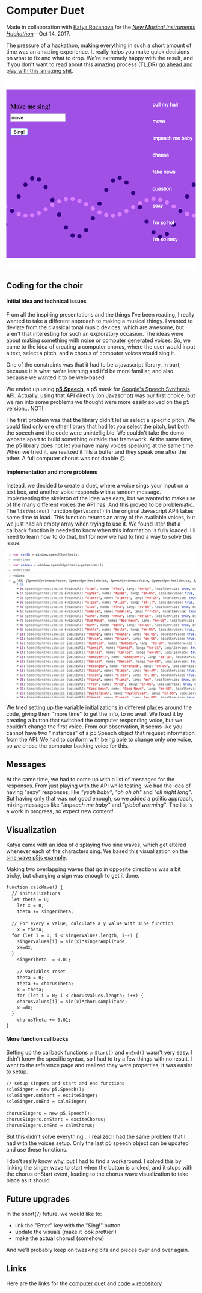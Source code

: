 # Computer Duet

Made in collaboration with [Katya Rozanova](www.katyarozanova.com) for the [*New Musical Instruments Hackathon*](http://monthlymusichackathon.org/) - Oct 14, 2017.

The pressure of a hackathon, making everything in such a short amount of time was an amazing experience. It really helps you make quick decisions on what to fix and what to drop. We're extremely happy with the result, and if you don't want to read about this amazing process (TL;DR) [go ahead and play with this amazing shit](https://nicolaspe.github.io/computer_chorus).

![Computer Chorus](icm0601_compChorus.png)


## Coding for the choir

#### Initial idea and technical issues
From all the inspiring presentations and the things I've been reading, I really wanted to take a different approach to making a musical thingy. I wanted to deviate from the classical tonal music devices, which are awesome, but aren't that interesting for such an exploratory occasion. The ideas were about making something with noise or computer generated voices. So, we came to the idea of creating a computer chorus, where the user would input a text, select a pitch, and a chorus of computer voices would sing it.

One of the constraints was that it had to be a javascript library. In part, because it is what we're learning and it'd be more familiar, and also because we wanted it to be web-based.

We ended up using **[p5.Speech](http://ability.nyu.edu/p5.js-speech/)**, a p5 mask for [Google's Speech Synthesis API](https://developers.google.com/web/updates/2014/01/Web-apps-that-talk-Introduction-to-the-Speech-Synthesis-API). Actually, using that API directly (on Javascript) was our first choice, but we ran into some problems we thought were more easily solved on the p5 version... NOT!

The first problem was that the library didn't let us select a specific pitch. We could find only [one other library](https://github.com/usdivad/mesing) that had let you select the pitch, but both the speech and the code were unintelligible. We couldn't take the demo website apart to build something outside that framework. At the same time, the p5 library does not let you have many voices speaking at the same time. When we tried it, we realized it fills a buffer and they speak one after the other. A full computer chorus was not doable 😞.

#### Implementation and more problems
Instead, we decided to create a duet, where a voice sings your input on a text box, and another voice responds with a random message. Implementing the skeleton of the idea was easy, but we wanted to make use of the many different voices the API has. And this proved to be problematic. The `listVoices()` function (`getVoices()` in the original Javascript API) takes some time to load. This function returns an array of the available voices, but we just had an empty array when trying to use it. We found later that a callback function is needed to know when this information is fully loaded. I'll need to learn how to do that, but for now we had to find a way to solve this issue.

![List of voices](icm0602_listVoices.png)

We tried setting up the variable initializations in different places around the code, giving them "more time" to get the info, to no avail. We fixed it by creating a button that switched the computer responding voice, but we couldn't change the first voice. From our observation, it seems like you cannot have two "instances" of a p5.Speech object that request information from the API. We had to conform with being able to change only one voice, so we chose the computer backing voice for this.


## Messages
At the same time, we had to come up with a list of messages for the responses. From just playing with the API while testing, we had the idea of having "sexy" responses, like *"yeah baby"*, *"oh oh oh"* and *"all night long"*. But having only that was not good enough, so we added a politic approach, mixing messages like *"impeach me baby"* and *"global warming"*. The list is a work in progress, so expect new content!


## Visualization
Katya came with an idea of displaying two sine waves, which get altered whenever each of the characters sing. We based this visualization on the [sine wave p5js example](https://p5js.org/examples/math-sine-wave.html).

Making two overlapping waves that go in opposite directions was a bit tricky, but changing a sign was enough to get it done.

```
function calcWave() {
  // initializations
  let theta = 0;
	let x = 0;
	theta += singerTheta;

  // For every x value, calculate a y value with sine function
	x = theta;
  for (let i = 0; i < singerValues.length; i++) {
    singerValues[i] = sin(x)*singerAmplitude;
    x+=dx;
  }
	singerTheta -= 0.01;

	// variables reset
	theta = 0;
	theta += chorusTheta;
	x = theta;
	for (let i = 0; i < chorusValues.length; i++) {
    chorusValues[i] = sin(x)*chorusAmplitude;
    x-=dx;
  }
	chorusTheta += 0.01;
}
```

#### More function callbacks
Setting up the callback functions `onStart()` and `onEnd()` wasn't very easy. I didn't know the specific syntax, so I had to try a few things with no result. I went to the reference page and realized they were properties, it was easier to setup.

```
// setup singers and start and end functions
soloSinger = new p5.Speech();
soloSinger.onStart = exciteSinger;
soloSinger.onEnd = calmSinger;

chorusSingers = new p5.Speech();
chorusSingers.onStart = exciteChorus;
chorusSingers.onEnd = calmChorus;
```

But this didn't solve everything... I realized I had the same problem that I had with the voices setup. Only the last p5 speech object can be updated and use these functions.

I don't really know why, but I had to find a workaround. I solved this by linking the singer wave to start when the button is clicked, and it stops with the chorus onStart event, leading to the chorus wave visualization to take place as it should.


## Future upgrades
In the short(?) future, we would like to:
- link the "Enter" key with the "Sing!" button
- update the visuals (make it look prettier!)
- make the actual chorus! (somehow)

And we'll probably keep on tweaking bits and pieces over and over again.


## Links
Here are the links for the [computer duet](https://nicolaspe.github.io/computer_chorus) and [code + repository](https://github.com/nicolaspe/computer_chorus)
